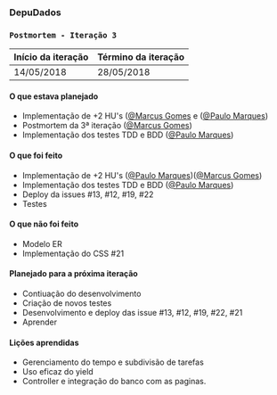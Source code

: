 ### DepuDados
### `Postmortem - Iteração 3`

Início da iteração | Término da iteração
-------------------|--------------------
14/05/2018 | 28/05/2018


#### O que estava planejado

- Implementação de +2 HU's ([@Marcus Gomes](https://github.com/marcustib]) e ([@Paulo Marques](https://github.com/pemsm))
- Postmortem da 3ª iteração ([@Marcus Gomes](https://github.com/marcustib]))
- Implementação dos testes TDD e BDD ([@Paulo Marques](https://github.com/pemsm))


#### O que foi feito

- Implementação de +2 HU's ([@Paulo Marques](https://github.com/pemsm))([@Marcus Gomes](https://github.com/marcustib]))
- Implementação dos testes TDD e BDD ([@Paulo Marques](https://github.com/pemsm))
- Deploy da issues #13, #12, #19, #22
- Testes

#### O que não foi feito

- Modelo ER
- Implementação do CSS #21

#### Planejado para a próxima iteração

- Contiuação do desenvolvimento
- Criação de novos testes
- Desenvolvimento e deploy das issue #13, #12, #19, #22, #21
- Aprender

#### Lições aprendidas

- Gerenciamento do tempo e subdivisão de tarefas
- Uso eficaz do yield
- Controller e integração do banco com as paginas.
